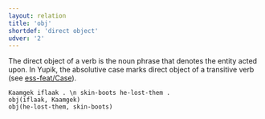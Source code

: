 ```yaml
---
layout: relation
title: 'obj'
shortdef: 'direct object'
udver: '2'
---
```


The direct object of a verb is the noun phrase that denotes the entity acted upon. In Yupik, the absolutive case marks direct object of a transitive verb (see [ess-feat/Case]()).

~~~ sdparse
Kaamgek iflaak . \n skin-boots he-lost-them .
obj(iflaak, Kaamgek)
obj(he-lost-them, skin-boots)
~~~

